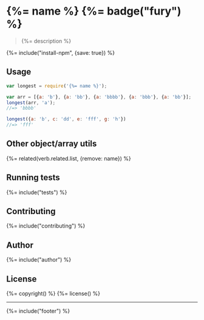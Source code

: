 # {%= name %} {%= badge("fury") %}

> {%= description %}

{%= include("install-npm", {save: true}) %}

## Usage

```js
var longest = require('{%= name %}');

var arr = [{a: 'b'}, {a: 'bb'}, {a: 'bbbb'}, {a: 'bbb'}, {a: 'bb'}];
longest(arr, 'a');
//=> 'bbbb'

longest({a: 'b', c: 'dd', e: 'fff', g: 'h'})
//=> 'fff'
```

## Other object/array utils
{%= related(verb.related.list, {remove: name}) %}  

## Running tests
{%= include("tests") %}

## Contributing
{%= include("contributing") %}

## Author
{%= include("author") %}

## License
{%= copyright() %}
{%= license() %}

***

{%= include("footer") %}
